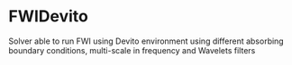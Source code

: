 # FWIDevito
Solver able to run FWI using Devito environment using different absorbing boundary conditions, multi-scale in frequency and Wavelets filters 
